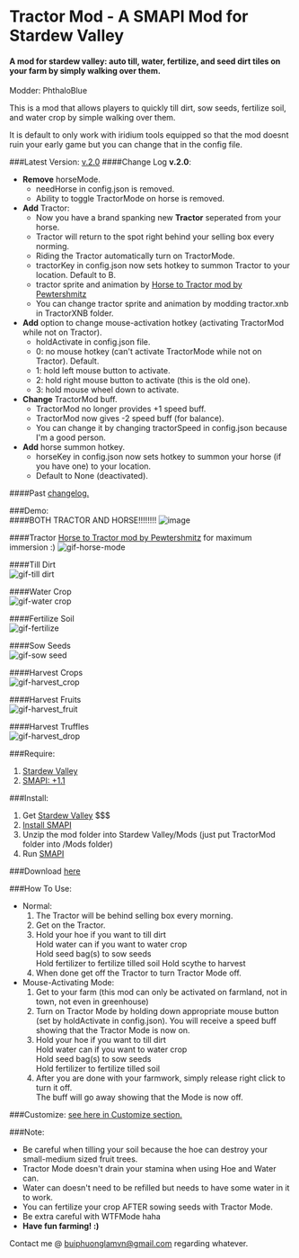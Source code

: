 # Tractor Mod - A SMAPI Mod for Stardew Valley
#### A mod for stardew valley: auto till, water, fertilize, and seed dirt tiles on your farm by simply walking over them. 

Modder: PhthaloBlue  

This is a mod that allows players to quickly till dirt, sow seeds, fertilize soil, and water crop by simple walking over them.  

It is default to only work with iridium tools equipped so that the mod doesnt ruin your early game but you can change that in the config file.

###Latest Version: [v.2.0](https://github.com/lambui/StardewValleyMod_TractorMod/releases)
####Change Log **v.2.0**:
+ **Remove** horseMode.
  - needHorse in config.json is removed.
  - Ability to toggle TractorMode on horse is removed.
+ **Add** Tractor:
  - Now you have a brand spanking new **Tractor** seperated from your horse.
  - Tractor will return to the spot right behind your selling box every norming.
  - Riding the Tractor automatically turn on TractorMode.
  - tractorKey in config.json now sets hotkey to summon Tractor to your location. Default to B.
  - tractor sprite and animation by [Horse to Tractor mod by Pewtershmitz](http://community.playstarbound.com/threads/tractor-v-1-3-horse-replacement.108604/)
  - You can change tractor sprite and animation by modding tractor.xnb in TractorXNB folder.
+ **Add** option to change mouse-activation hotkey (activating TractorMod while not on Tractor).
  - holdActivate in config.json file.
  - 0: no mouse hotkey (can't activate TractorMode while not on Tractor). Default.
  - 1: hold left mouse button to activate.
  - 2: hold right mouse button to activate (this is the old one).
  - 3: hold mouse wheel down to activate.
+ **Change** TractorMod buff.
  - TractorMod no longer provides +1 speed buff.
  - TractorMod now gives -2 speed buff (for balance).
  - You can change it by changing tractorSpeed in config.json because I'm a good person.
+ **Add** horse summon hotkey.
  - horseKey in config.json now sets hotkey to summon your horse (if you have one) to your location.
  - Default to None (deactivated).
  
####Past [changelog.](https://github.com/lambui/StardewValleyMod_TractorMod/blob/master/Changelog.md)

###Demo:  
####BOTH TRACTOR AND HORSE!!!!!!!!
![image](https://github.com/lambui/StardewValleyMod_TractorMod/blob/gif/images/realtractor.png)

####Tractor [Horse to Tractor mod by Pewtershmitz](http://community.playstarbound.com/threads/tractor-v-1-3-horse-replacement.108604/) for maximum immersion :)
![gif-horse-mode](https://github.com/lambui/StardewValleyMod_TractorMod/blob/gif/images/tractor2.gif)  

####Till Dirt  
![gif-till dirt](https://github.com/lambui/StardewValleyMod_TractorMod/blob/gif/images/TillDirt.gif)  

####Water Crop    
![gif-water crop](https://github.com/lambui/StardewValleyMod_TractorMod/blob/gif/images/water.gif)  

####Fertilize Soil    
![gif-fertilize](https://github.com/lambui/StardewValleyMod_TractorMod/blob/gif/images/fertilizing.gif)  

####Sow Seeds      
![gif-sow seed](https://github.com/lambui/StardewValleyMod_TractorMod/blob/gif/images/sowingSeed.gif)  

####Harvest Crops      
![gif-harvest_crop](https://github.com/lambui/StardewValleyMod_TractorMod/blob/gif/images/harvestCrop.gif)  

####Harvest Fruits      
![gif-harvest_fruit](https://github.com/lambui/StardewValleyMod_TractorMod/blob/gif/images/harvestFruitTree.gif)  

####Harvest Truffles      
![gif-harvest_drop](https://github.com/lambui/StardewValleyMod_TractorMod/blob/gif/images/harvestDrop.gif)  

###Require:  
1. [Stardew Valley](http://store.steampowered.com/app/413150/)
2. [SMAPI: +1.1](https://github.com/ClxS/SMAPI/releases)

###Install:  
1. Get [Stardew Valley](http://store.steampowered.com/app/413150/) $$$
2. [Install SMAPI](http://canimod.com/guides/using-mods#installing-smapi)
3. Unzip the mod folder into Stardew Valley/Mods (just put TractorMod folder into /Mods folder)
4. Run [SMAPI](http://canimod.com/guides/using-mods#installing-smapi)


###Download [here](https://github.com/lambui/StardewValleyMod_TractorMod/releases)

###How To Use:
+ Normal: 
  1. The Tractor will be behind selling box every morning.
  2. Get on the Tractor.
  3. Hold your hoe if you want to till dirt  
    Hold water can if you want to water crop  
    Hold seed bag(s) to sow seeds  
    Hold fertilizer to fertilize tilled soil
    Hold scythe to harvest
  4. When done get off the Tractor to turn Tractor Mode off.
+ Mouse-Activating Mode:  
    1. Get to your farm (this mod can only be activated on farmland, not in town, not even in greenhouse)
    2. Turn on Tractor Mode by holding down appropriate mouse button (set by holdActivate in config.json). 
    You will receive a speed buff showing that the Tractor Mode is now on.
    3. Hold your hoe if you want to till dirt  
    Hold water can if you want to water crop  
    Hold seed bag(s) to sow seeds  
    Hold fertilizer to fertilize tilled soil
    4. After you are done with your farmwork, simply release right click to turn it off.  
    The buff will go away showing that the Mode is now off.


###Customize: [see here in Customize section.](https://github.com/lambui/StardewValleyMod_TractorMod/blob/master/Changelog.md)  

###Note:  
+ Be careful when tilling your soil because the hoe can destroy your small-medium sized fruit trees.  
+ Tractor Mode doesn't drain your stamina when using Hoe and Water can.  
+ Water can doesn't need to be refilled but needs to have some water in it to work.  
+ You can fertilize your crop AFTER sowing seeds with Tractor Mode.  
+ Be extra careful with WTFMode haha
+ **Have fun farming! :)**

Contact me @ [buiphuonglamvn@gmail.com](mailto:buiphuonglamvn@gmail.com) regarding whatever.
